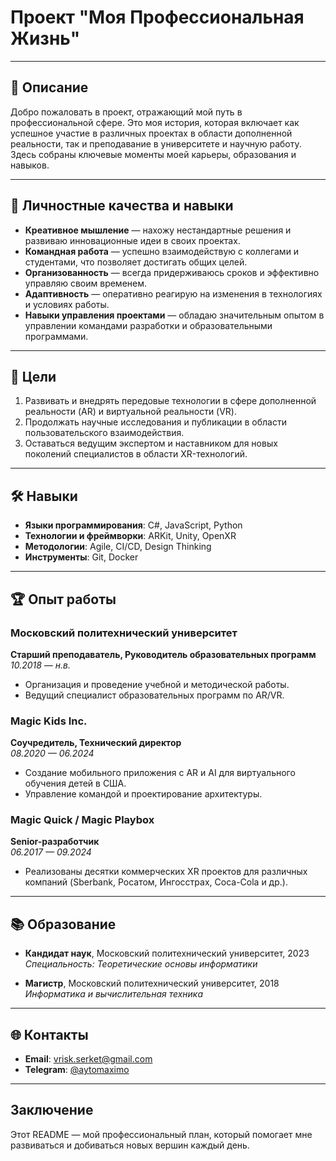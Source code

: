 # Проект "Моя Профессиональная Жизнь"

---

## 📝 Описание

Добро пожаловать в проект, отражающий мой путь в профессиональной сфере. Это моя история, которая включает как успешное участие в различных проектах в области дополненной реальности, так и преподавание в университете и научную работу.  Здесь собраны ключевые моменты моей карьеры, образования и навыков.

---

## 🌟 Личностные качества и навыки

- **Креативное мышление** — нахожу нестандартные решения и развиваю инновационные идеи в своих проектах.
- **Командная работа** — успешно взаимодействую с коллегами и студентами, что позволяет достигать общих целей.
- **Организованность** — всегда придерживаюсь сроков и эффективно управляю своим временем.
- **Адаптивность** — оперативно реагирую на изменения в технологиях и условиях работы.
- **Навыки управления проектами** — обладаю значительным опытом в управлении командами разработки и образовательными программами.

---

## 🎯 Цели

1. Развивать и внедрять передовые технологии в сфере дополненной реальности (AR) и виртуальной реальности (VR).
2. Продолжать научные исследования и публикации в области пользовательского взаимодействия.
3. Оставаться ведущим экспертом и наставником для новых поколений специалистов в области XR-технологий.

---

## 🛠 Навыки

- **Языки программирования**: C#, JavaScript, Python
- **Технологии и фреймворки**: ARKit, Unity, OpenXR
- **Методологии**: Agile, CI/CD, Design Thinking
- **Инструменты**: Git, Docker

---

## 🏆 Опыт работы

### Московский политехнический университет  
**Старший преподаватель, Руководитель образовательных программ**  
*10.2018 — н.в.*  
- Организация и проведение учебной и методической работы.
- Ведущий специалист образовательных программ по AR/VR.

### Magic Kids Inc.  
**Соучредитель, Технический директор**  
*08.2020 — 06.2024*  
- Создание мобильного приложения с AR и AI для виртуального обучения детей в США.
- Управление командой и проектирование архитектуры.

### Magic Quick / Magic Playbox  
**Senior-разработчик**  
*06.2017 — 09.2024*  
- Реализованы десятки коммерческих XR проектов для различных компаний (Sberbank, Росатом, Ингосстрах, Coca-Cola и др.).

---

## 📚 Образование

- **Кандидат наук**, Московский политехнический университет, 2023  
  *Специальность: Теоретические основы информатики*
  
- **Магистр**, Московский политехнический университет, 2018  
  *Информатика и вычислительная техника*

---

## 🌐 Контакты

- **Email**: [vrisk.serket@gmail.com](mailto:vrisk.serket@gmail.com)
- **Telegram**: [@aytomaximo](https://t.me/aytomaximo)

---

## Заключение

Этот README — мой профессиональный план, который помогает мне развиваться и добиваться новых вершин каждый день.